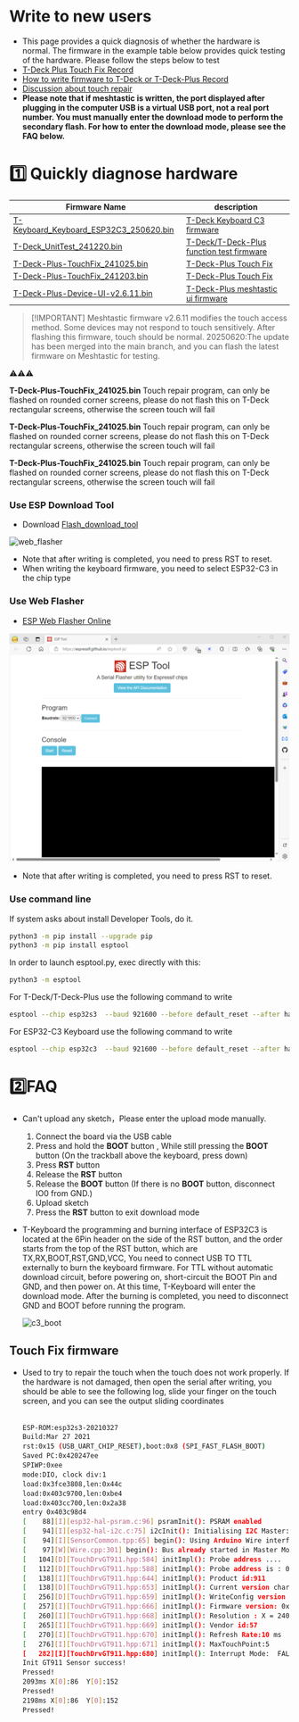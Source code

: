 # Write to new users

- This page provides a quick diagnosis of whether the hardware is normal. The firmware in the example table below provides quick testing of the hardware. Please follow the steps below to test
- [T-Deck Plus Touch Fix Record](https://youtu.be/CTdMXJvWZpA)
- [How to write firmware to T-Deck or T-Deck-Plus Record](https://www.youtube.com/watch?v=aSjUyzw_2F4)
- [Discussion about touch repair](https://www.reddit.com/r/meshtastic/comments/1jizmsb/tdeck_touchscreen_not_working_properly/)
- **Please note that if meshtastic is written, the port displayed after plugging in the computer USB is a virtual USB port, not a real port number. You must manually enter the download mode to perform the secondary flash. For how to enter the download mode, please see the FAQ below.**

# 1️⃣ Quickly diagnose hardware

| Firmware Name                                                                      | description                                    |
| ---------------------------------------------------------------------------------- | ---------------------------------------------- |
| [T-Keyboard_Keyboard_ESP32C3_250620.bin](./T-Keyboard_Keyboard_ESP32C3_250620.bin) | [T-Deck Keyboard C3 firmware][1]               |
| [T-Deck_UnitTest_241220.bin](./T-Deck_UnitTest_241220.bin)                         | [T-Deck/T-Deck-Plus function test firmware][1] |
| [T-Deck-Plus-TouchFix_241025.bin](./T-Deck-Plus-TouchFix_241025.bin)               | [T-Deck-Plus Touch Fix][2]                     |
| [T-Deck-Plus-TouchFix_241203.bin](./T-Deck-Plus-TouchFix_241203.bin)               | [T-Deck-Plus Touch Fix][2]                     |
| [T-Deck-Plus-Device-UI-v2.6.11.bin](./T-Deck-Plus-Device-UI-v2.6.11.bin)           | [T-Deck-Plus meshtastic ui firmware][2]        |


> \[!IMPORTANT]
> Meshtastic firmware v2.6.11 modifies the touch access method. Some devices may not respond to touch sensitively. After flashing this firmware, touch should be normal. 
> 20250620:The update has been merged into the main branch, and you can flash the latest firmware on Meshtastic for testing.


⚠⚠⚠

**T-Deck-Plus-TouchFix_241025.bin** Touch repair program, can only be flashed on rounded corner screens, please do not flash this on T-Deck rectangular screens, otherwise the screen touch will fail

**T-Deck-Plus-TouchFix_241025.bin** Touch repair program, can only be flashed on rounded corner screens, please do not flash this on T-Deck rectangular screens, otherwise the screen touch will fail

**T-Deck-Plus-TouchFix_241025.bin** Touch repair program, can only be flashed on rounded corner screens, please do not flash this on T-Deck rectangular screens, otherwise the screen touch will fail


[1]: https://www.lilygo.cc/products/t-deck
[2]: https://www.lilygo.cc/products/t-deck
[3]: https://www.lilygo.cc/products/t-deck

### Use ESP Download Tool

- Download [Flash_download_tool](https://www.espressif.com.cn/sites/default/files/tools/flash_download_tool_3.9.7_0.zip)

![web_flasher](./images/esp_downloader.gif)

* Note that after writing is completed, you need to press RST to reset.
* When writing the keyboard firmware, you need to select ESP32-C3 in the chip type

### Use Web Flasher

- [ESP Web Flasher Online](https://espressif.github.io/esptool-js/)

![web_flasher](./images/web_flasher.gif)

* Note that after writing is completed, you need to press RST to reset.

### Use command line


If system asks about install Developer Tools, do it.

```bash
python3 -m pip install --upgrade pip
python3 -m pip install esptool
```

In order to launch esptool.py, exec directly with this:

```bash
python3 -m esptool
```

For T-Deck/T-Deck-Plus use the following command to write

```bash
esptool --chip esp32s3  --baud 921600 --before default_reset --after hard_reset write_flash -z --flash_mode dio --flash_freq 80m 0x0 T-Deck_UnitTest_241004.bin

```


For ESP32-C3 Keyboard use the following command to write

```bash
esptool --chip esp32c3  --baud 921600 --before default_reset --after hard_reset write_flash -z --flash_mode dio --flash_freq 80m 0x0 firmware-c3-t-keyboard.bin

```


# 2️⃣FAQ

- Can't upload any sketch，Please enter the upload mode manually.
   1. Connect the board via the USB cable
   2. Press and hold the **BOOT** button , While still pressing the **BOOT** button (On the trackball above the keyboard, press down)
   3. Press **RST** button
   4. Release the **RST** button
   5. Release the **BOOT** button (If there is no **BOOT** button, disconnect IO0 from GND.)
   6. Upload sketch
   7. Press the **RST** button to exit download mode

- T-Keyboard the programming and burning interface of ESP32C3 is located at the 6Pin header on the side of the RST button, and the order starts from the top of the RST button, which are TX,RX,BOOT,RST,GND,VCC, You need to connect USB TO TTL externally to burn the keyboard firmware. For TTL without automatic download circuit, before powering on, short-circuit the BOOT Pin and GND, and then power on. At this time, T-Keyboard will enter the download mode. After the burning is completed, you need to disconnect GND and BOOT before running the program.

   ![c3_boot](../images/c3_boot.jpg)


## Touch Fix firmware

- Used to try to repair the touch when the touch does not work properly. If the hardware is not damaged, then open the serial after writing, you should be able to see the following log, slide your finger on the touch screen, and you can see the output sliding coordinates

   ```bash

   ESP-ROM:esp32s3-20210327
   Build:Mar 27 2021
   rst:0x15 (USB_UART_CHIP_RESET),boot:0x8 (SPI_FAST_FLASH_BOOT)
   Saved PC:0x420247ee
   SPIWP:0xee
   mode:DIO, clock div:1
   load:0x3fce3808,len:0x44c
   load:0x403c9700,len:0xbe4
   load:0x403cc700,len:0x2a38
   entry 0x403c98d4
   [    88][I][esp32-hal-psram.c:96] psramInit(): PSRAM enabled
   [    94][I][esp32-hal-i2c.c:75] i2cInit(): Initialising I2C Master: sda=18 scl=8 freq=100000
   [    94][I][SensorCommon.tpp:65] begin(): Using Arduino Wire interface.
   [    97][W][Wire.cpp:301] begin(): Bus already started in Master Mode.
   [   104][D][TouchDrvGT911.hpp:584] initImpl(): Probe address ....
   [   112][D][TouchDrvGT911.hpp:588] initImpl(): Probe address is : 0x5D
   [   138][I][TouchDrvGT911.hpp:644] initImpl(): Product id:911
   [   138][D][TouchDrvGT911.hpp:653] initImpl(): Current version char :41
   [   256][D][TouchDrvGT911.hpp:659] initImpl(): WriteConfig version char :0
   [   257][I][TouchDrvGT911.hpp:666] initImpl(): Firmware version: 0x1060
   [   260][I][TouchDrvGT911.hpp:668] initImpl(): Resolution : X = 240 Y = 320
   [   265][I][TouchDrvGT911.hpp:669] initImpl(): Vendor id:57
   [   270][I][TouchDrvGT911.hpp:670] initImpl(): Refresh Rate:10 ms
   [   276][I][TouchDrvGT911.hpp:671] initImpl(): MaxTouchPoint:5
   [   282][I][TouchDrvGT911.hpp:680] initImpl(): Interrupt Mode:  FALLING
   Init GT911 Sensor success!
   Pressed!
   2093ms X[0]:86  Y[0]:152 
   Pressed!
   2198ms X[0]:86  Y[0]:152 
   Pressed!

   ```
